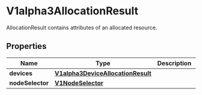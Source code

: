 

# V1alpha3AllocationResult

AllocationResult contains attributes of an allocated resource.
## Properties

Name | Type | Description | Notes
------------ | ------------- | ------------- | -------------
**devices** | [**V1alpha3DeviceAllocationResult**](V1alpha3DeviceAllocationResult.md) |  |  [optional]
**nodeSelector** | [**V1NodeSelector**](V1NodeSelector.md) |  |  [optional]



